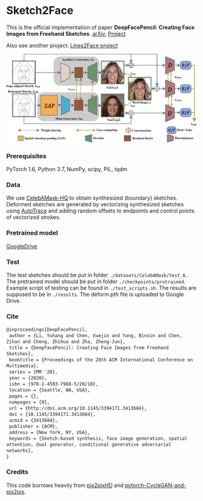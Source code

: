 # Sketch2Face


This is the official implementation of paper **DeepFacePencil: Creating Face Images from Freehand Sketches**. [arXiv](https://arxiv.org/abs/2008.13343), [Project](https://liyuhangustc.github.io/Sketch2Face/)

Also see another project: [Lines2Face project](https://liyuhangustc.github.io/Lines2Face/)

![architecture](figure/architecture.png "architecture")

### Prerequisites
PyTorch 1.6, Python 3.7, NumPy, scipy, PIL, tqdm

### Data
We use [CelebAMask-HQ](https://github.com/switchablenorms/CelebAMask-HQ) to obtain synthesized (boundary) sketches. Deformed sketches are generated by vectorizing synthesized sketches using [AutoTrace](http://autotrace.sourceforge.net/) and adding random offsets to endpoints and control points of vectorized strokes.

### Pretrained model
[GoogleDrive](https://drive.google.com/drive/folders/1Oga57eTNEIbuxV6L9GxGYv9fyIEdcBCD?usp=sharing)

### Test
The test sketches should be put in folder `./datasets/CelebAMask/test_A`. The pretrained model should be put in folder `./checkpoints/pretrained`. Example script of testing can be found in `./test_scripts.sh`. The results are supposed to be in `./results`. The deform.pth file is uploaded to Google Drive.

### Cite
```
@inproceedings{DeepFacePencil,
 author = {Li, Yuhang and Chen, Xuejin and Yang, Binxin and Chen, Zihan and Cheng, Zhihua and Zha, Zheng-Jun},
 title = {DeepFacePencil: Creating Face Images from Freehand Sketches},
 booktitle = {Proceedings of the 28th ACM International Conference on Multimedia},
 series = {MM '20},
 year = {2020},
 isbn = {978-1-4503-7988-5/20/10},
 location = {Seattle, WA, USA},
 pages = {},
 numpages = {9},
 url = {http://doi.acm.org/10.1145/3394171.3413684},
 doi = {10.1145/3394171.3413684},
 acmid = {3413684},
 publisher = {ACM},
 address = {New York, NY, USA},
 keywords = {Sketch-based synthesis, face image generation, spatial attention, dual generator, conditional generative adversarial networks},
} 
```

### Credits
This code borrows heavily from [pix2pixHD](https://github.com/NVIDIA/pix2pixHD) and [pytorch-CycleGAN-and-pix2pix](https://github.com/junyanz/pytorch-CycleGAN-and-pix2pix).
